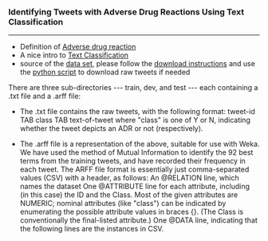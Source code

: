 ### Identifying Tweets with Adverse Drug Reactions Using Text Classification
---
- Definition of [Adverse drug reaction](https://en.wikipedia.org/wiki/Adverse_drug_reaction)
- A nice intro to [Text Classification](http://www.nltk.org/book/ch06.html)
- source of the [data set](http://diego.asu.edu/downloads/twitter_annotated_corpus/), please follow the [download instructions](http://diego.asu.edu/downloads/twitter_binary_data_readme.txt) and use the [python script](http://diego.asu.edu/downloads/download_binary_twitter_data.py) to download raw tweets if needed  


There are three sub-directories --- train, dev, and test --- each containing a .txt file and a .arff file:

 - The .txt file contains the raw tweets, with the following format:
     tweet-id TAB class TAB text-of-tweet
   where "class" is one of Y or N, indicating whether the tweet depicts an ADR or not (respectively).

 - The .arff file is a representation of the above, suitable for use with Weka. We have used the method of
   Mutual Information to identify the 92 best terms from the training tweets, and have recorded their 
   frequency in each tweet.
   The ARFF file format is essentially just comma-separated values (CSV) with a header, as follows:
     An @RELATION line, which names the dataset
     One @ATTRIBUTE line for each attribute, including (in this case) the ID and the Class. Most of the
       given attributes are NUMERIC; nominal attributes (like "class") can be indicated by enumerating 
       the possible attribute values in braces {}. (The Class is conventionally the final-listed attribute.)
     One @DATA line, indicating that the following lines are the instances in CSV.

	 	
